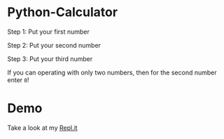 # Python-Calculator

Step 1: Put your first number

Step 2: Put your second  number

Step 3: Put your third number

If you can operating with only two numbers, then for the second number enter `0`!

# Demo

Take a look at my [Repl.it](https://replit.com/@maniacalive/Python-Calculator)
